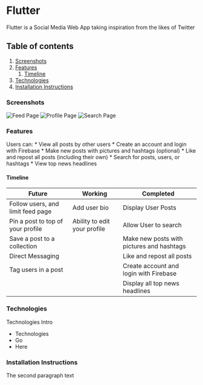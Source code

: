 # Flutter
Flutter is a Social Media Web App taking inspiration from the likes of Twitter

## Table of contents
1. [Screenshots](#screenshots)
2. [Features](#features)
    1. [Timeline](#timeline)
3. [Technologies](#technologies)
4. [Installation Instructions](#installation)

### Screenshots <a name="screenshots"></a>
![Feed Page](https://i.imgur.com/jIT7oBA.png)
![Profile Page](https://i.imgur.com/YDXtN6q.png)
![Search Page](https://i.imgur.com/80uRYv1.png)

### Features <a name="features"></a>
Users can:
    * View all posts by other users
    * Create an account and login with Firebase
    * Make new posts with pictures and hashtags (optional)
    * Like and repost all posts (including their own)
    * Search for posts, users, or hashtags
    * View top news headlines

#### Timeline <a name="timeline"></a>
| Future                            | Working                      | Completed                                 |
|-----------------------------------|------------------------------|-------------------------------------------|
| Follow users, and limit feed page | Add user bio                 | Display User Posts                        |
| Pin a post to top of your profile | Ability to edit your profile | Allow User to search                      |
| Save a post to a collection       |                              | Make new posts with pictures and hashtags |
| Direct Messaging                  |                              | Like and repost all posts                 |
| Tag users in a post               |                              | Create account and login with Firebase    |
|                                   |                              | Display all top news headlines            |

### Technologies <a name="technologies"></a>
Technologies Intro
* Technologies
* Go
* Here

### Installation Instructions <a name="installation"></a>
The second paragraph text
